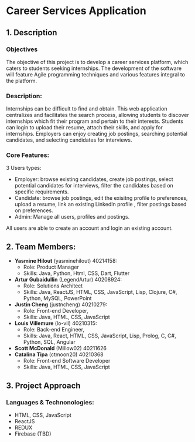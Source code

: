 # Career Services Application

## 1.   Description

### Objectives
The objective of this project is to develop a career services platform, which caters to students seeking internships. 
The development of the software will feature Agile programming techniques and various features integral to the platform.

### Description:
Internships can be difficult to find and obtain. This web application centralizes and facilitates the search process, allowing students to discover internships which fit their program and pertain to their interests. Students can login to upload their resume, attach their skills, and apply for internships. Employers can enjoy creating job postings, searching potential candidates, and selecting candidates for interviews.

### Core Features:
3 Users types: 
- Employer: browse existing candidates, create job postings, select potential candidates for interviews, filter the candidates based on specific requirements.
- Candidate: browse job postings, edit the exisitng profile to preferences, upload a resume, link an existing LinkedIn profile , filter postings based on preferences.
- Admin: Manage all users, profiles and postings.

All users are able to create an account and login an existing account.

## 2.   Team Members:

- **Yasmine Hilout** (yasminehilout) 40214158:
  - Role: Product Manager
  - Skills: Java, Python, Html, CSS, Dart, Flutter
- **Artur Gubaidullin** (LegendArtur) 40208924:
  - Role: Solutions Architect
  - Skills: Java, ReactJS, HTML, CSS, JavaScript, Lisp, Clojure, C#, Python, MySQL, PowerPoint
- **Justin Cheng** (justncheng) 40210279: 
  - Role: Front-end Developer, 
  - Skills: Java, HTML, CSS, JavaScript
- **Louis Villemure** (lo-vil) 40210315:
  - Role: Back-end Engineer, 
  - Skills: Java, React, HTML, CSS, JavaScript, Lisp, Prolog, C, C#, Python, SQL, Angular
- **Scott McDonald** (Millow02) 40211626
- **Catalina Tipa** (ctmoon20) 40210368 
  - Role: Front-end Software Developer 
  - Skills: Java, HTML, CSS, JavaScript

## 3.	Project Approach 

### Languages & Technonologies:
- HTML, CSS, JavaScript
- ReactJS
- REDUX
- Firebase (TBD)

